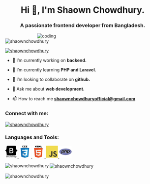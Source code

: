 <h1 align="center">Hi 👋, I'm Shaown Chowdhury.</h1>
<h3 align="center">A passionate frontend developer from Bangladesh.</h3>

<img align="right" alt="coding" width="400" src="https://user-images.githubusercontent.com/55389276/140866485-8fb1c876-9a8f-4d6a-98dc-08c4981eaf70.gif">

<p align="left"> <img src="https://komarev.com/ghpvc/?username=shaownchowdhury&label=Profile%20views&color=0e75b6&style=flat" alt="shaownchowdhury" /> </p>

<p align="left"> <a href="https://github.com/ryo-ma/github-profile-trophy"><img src="https://github-profile-trophy.vercel.app/?username=shaownchowdhury" alt="shaownchowdhury" /></a> </p>

- 🔭 I’m currently working on **backend.**

- 🌱 I’m currently learning **PHP and Laravel.**

- 👯 I’m looking to collaborate on **github.**

- 💬 Ask me about **web development.**

- 📫 How to reach me **shaownchowdhuryofficial@gmail.com**

<h3 align="left">Connect with me:</h3>
<p align="left">
<a href="https://linkedin.com/in/shaownchowdhury" target="blank"><img align="center" src="https://raw.githubusercontent.com/rahuldkjain/github-profile-readme-generator/master/src/images/icons/Social/linked-in-alt.svg" alt="shaownchowdhury" height="30" width="40" /></a>
</p>

<h3 align="left">Languages and Tools:</h3>
<p align="left"> <a href="https://getbootstrap.com" target="_blank" rel="noreferrer"> <img src="https://raw.githubusercontent.com/devicons/devicon/master/icons/bootstrap/bootstrap-plain-wordmark.svg" alt="bootstrap" width="40" height="40"/> </a> <a href="https://www.w3schools.com/css/" target="_blank" rel="noreferrer"> <img src="https://raw.githubusercontent.com/devicons/devicon/master/icons/css3/css3-original-wordmark.svg" alt="css3" width="40" height="40"/> </a> <a href="https://www.w3.org/html/" target="_blank" rel="noreferrer"> <img src="https://raw.githubusercontent.com/devicons/devicon/master/icons/html5/html5-original-wordmark.svg" alt="html5" width="40" height="40"/> </a> <a href="https://developer.mozilla.org/en-US/docs/Web/JavaScript" target="_blank" rel="noreferrer"> <img src="https://raw.githubusercontent.com/devicons/devicon/master/icons/javascript/javascript-original.svg" alt="javascript" width="40" height="40"/> </a> <a href="https://www.php.net" target="_blank" rel="noreferrer"> <img src="https://raw.githubusercontent.com/devicons/devicon/master/icons/php/php-original.svg" alt="php" width="40" height="40"/> </a> </p>

<p><img align="left" src="https://github-readme-stats.vercel.app/api/top-langs?username=shaownchowdhury&show_icons=true&locale=en&layout=compact" alt="shaownchowdhury" /></p>

<p>&nbsp;<img align="center" src="https://github-readme-stats.vercel.app/api?username=shaownchowdhury&show_icons=true&locale=en" alt="shaownchowdhury" /></p>

<p><img align="center" src="https://github-readme-streak-stats.herokuapp.com/?user=shaownchowdhury&" alt="shaownchowdhury" /></p>
